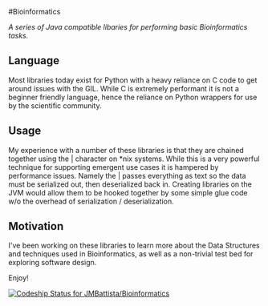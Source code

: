 #Bioinformatics

*A series of Java compatible libaries for performing basic Bioinformatics tasks.*

## Language
Most libraries today exist for Python with a heavy reliance on C code to get around issues with the GIL. While C is extremely performant it is not a beginner friendly language, hence the reliance on Python wrappers for use by the scientific community.

## Usage
My experience with a number of these libraries is that they are chained together using the | character on *nix systems. While this is a very powerful technique for supporting emergent use cases it is hampered by performance issues. Namely the | passes everything as text so the data must be serialized out, then deserialized back in. Creating libraries on the JVM would allow them to be hooked together by some simple glue code w/o the overhead of serialization / deserialization. 

## Motivation
I've been working on these libraries to learn more about the Data Structures and techniques used in Bioinformatics, as well as a non-trivial test bed for exploring software design.

Enjoy!

[ ![Codeship Status for JMBattista/Bioinformatics](https://codeship.io/projects/e2907780-3313-0132-a6d8-3a623e75de45/status)](https://codeship.io/projects/40553)
